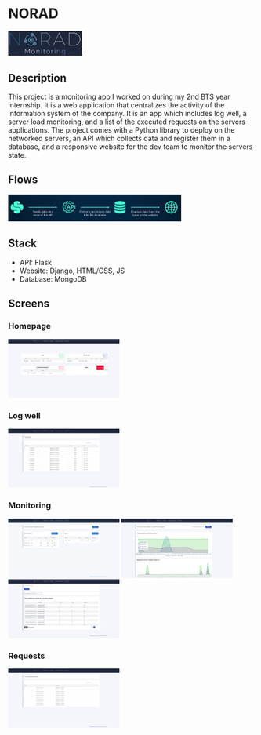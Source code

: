 # NORAD
<img src="images/logo.png" alt="logo" width="30%">


## Description
This project is a monitoring app I worked on during my 2nd BTS year internship. It is a web application that centralizes the activity of the information system of the company. It is an app which includes log well, a server load monitoring, and a list of the executed requests on the servers applications.
The project comes with a Python library to deploy on the networked servers, an API which collects data and register them in a database, and a responsive website for the dev team to monitor the servers state.

## Flows
<img src="images/flows.png" alt="flows" width="70%">

## Stack
- API: Flask
- Website: Django, HTML/CSS, JS
- Database: MongoDB

## Screens
### Homepage
<img src="images/homepage.png" alt="homepage" width="45%">

### Log well
<img src="images/log_well.png" alt="log well" width="45%">

### Monitoring
<img src="images/monitoring_index.png" alt="monitoring index" width="45%">
<img src="images/monitoring_page1.png" alt="monitoring page 1" width="45%">
<img src="images/monitoring_page2.png" alt="monitoring page 2" width="45%">

### Requests
<img src="images/requests.png" alt="requests" width="45%">
